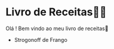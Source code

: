 # Livro de Receitas:man_cook:

Olá ! Bem vindo ao meu livro de receitas:spaghetti:

- Strogonoff de Frango
